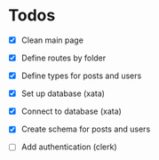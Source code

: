 # Todos

- [x] Clean main page
- [x] Define routes by folder
- [x] Define types for posts and users
- [x] Set up database (xata)
- [x] Connect to database (xata)
- [x] Create schema for posts and users
- [ ] Add authentication (clerk)

